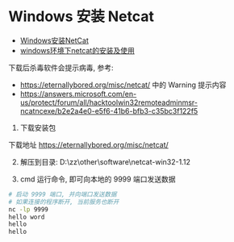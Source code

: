 
# Windows 安装 Netcat

- [Windows安装NetCat](https://blog.csdn.net/qq_42881421/article/details/90312940)
- [windows环境下netcat的安装及使用](https://blog.csdn.net/qq_37585545/article/details/82250984)

下载后杀毒软件会提示病毒, 参考:
- https://eternallybored.org/misc/netcat/ 中的 Warning 提示内容
- https://answers.microsoft.com/en-us/protect/forum/all/hacktoolwin32remoteadminmsr-ncatncexe/b2e2a4e0-e5f6-41b6-bfb3-c35bc3f122f5

1. 下载安装包

下载地址 https://eternallybored.org/misc/netcat/

2. 解压到目录: D:\zz\other\software\netcat-win32-1.12

3. cmd 运行命令, 即可向本地的 9999 端口发送数据

```bash
# 启动 9999 端口, 并向端口发送数据
# 如果连接的程序断开, 当前服务也断开
nc -lp 9999
hello word
hello
hello
```
